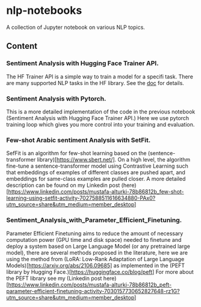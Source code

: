 # nlp-notebooks
A collection of Jupyter notebook on various NLP topics.

## Content
### Sentiment Analysis with Hugging Face Trainer API.
The HF Trainer API is a simple way to train a model for a specifi task. There are many supported NLP tasks in the HF library. See the [doc](https://huggingface.co/docs) for details.
### Sentiment Analysis with Pytorch.
This is a more detailed implementation of the code in the previous notebook (Sentiment Analysis with Hugging Face Trainer API.) Here we use pytorch training loop which gives you more control into your training and evaluation.
### Few-shot Arabic sentiment Analysis with SetFit.
SefFit is an algorithm for few-shot learning based on the (sentence-transformer library)[https://www.sbert.net/]. On a high level, the algorithm fine-tune a sentence-transformer model using Contrastive Learning such that embeddings of examples of different classes are pushed apart, and embeddings for same-class examples are pulled closer. A more detailed description can be found on my Linkedin post (here)[https://www.linkedin.com/posts/mustafa-alturki-78b86812b_few-shot-learning-using-setfit-activity-7027588511616634880-PAx0?utm_source=share&utm_medium=member_desktop]
### Sentiment_Analysis_with_Parameter_Efficient_Finetuning.
Parameter Efficient Finetuning aims to reduce the amount of necessary computation power (GPU time and disk space) needed to finetune and deploy a system based on Large Language Model (or any pretrained large model), there are several methods proposed in the literature, here we are using the method from (LoRA: Low-Rank Adaptation of Large Language Models)[https://arxiv.org/abs/2106.09685] as implemented in the (PEFT library by Hugging Face.)[https://huggingface.co/blog/peft] For more about the PEFT library see my (Linkedin post here)[https://www.linkedin.com/posts/mustafa-alturki-78b86812b_peft-parameter-efficient-finetuning-activity-7030157730652827648-rz1G?utm_source=share&utm_medium=member_desktop]
